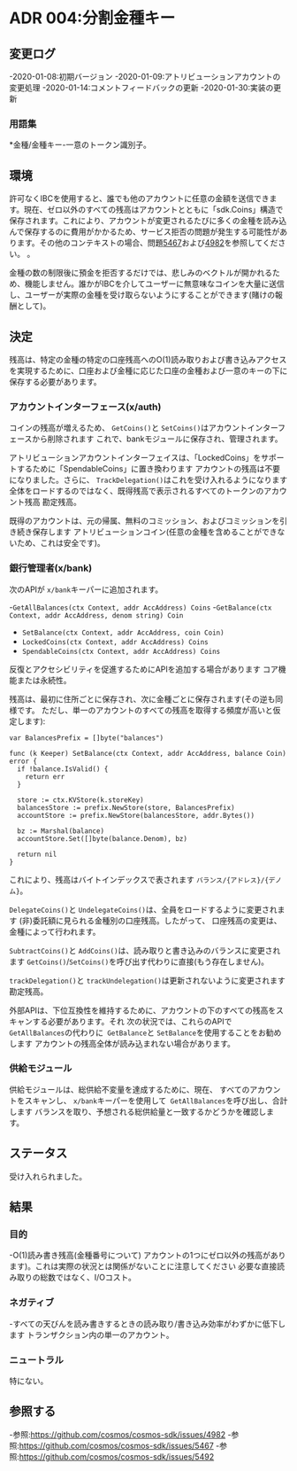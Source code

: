 # ADR 004:分割金種キー

## 変更ログ

-2020-01-08:初期バージョン
-2020-01-09:アトリビューションアカウントの変更処理
-2020-01-14:コメントフィードバックの更新
-2020-01-30:実装の更新

### 用語集

*金種/金種キー-一意のトークン識別子。

## 環境

許可なくIBCを使用すると、誰でも他のアカウントに任意の金額を送信できます。現在、ゼロ以外のすべての残高はアカウントとともに「sdk.Coins」構造で保存されます。これにより、アカウントが変更されるたびに多くの金種を読み込んで保存するのに費用がかかるため、サービス拒否の問題が発生する可能性があります。その他のコンテキストの場合、問題[5467](https://github.com/cosmos/cosmos-sdk/issues/5467)および[4982](https://github.com/cosmos/cosmos-sdk/issues/4982)を参照してください。 。

金種の数の制限後に預金を拒否するだけでは、悲しみのベクトルが開かれるため、機能しません。誰かがIBCを介してユーザーに無意味なコインを大量に送信し、ユーザーが実際の金種を受け取らないようにすることができます(賭けの報酬として)。

## 決定

残高は、特定の金種の特定の口座残高へのO(1)読み取りおよび書き込みアクセスを実現するために、口座および金種に応じた口座の金種および一意のキーの下に保存する必要があります。

### アカウントインターフェース(x/auth)

コインの残高が増えるため、 `GetCoins()`と `SetCoins()`はアカウントインターフェースから削除されます
これで、bankモジュールに保存され、管理されます。

アトリビューションアカウントインターフェイスは、「LockedCoins」をサポートするために「SpendableCoins」に置き換わります
アカウントの残高は不要になりました。さらに、 `TrackDelegation()`はこれを受け入れるようになります
全体をロードするのではなく、既得残高で表示されるすべてのトークンのアカウント残高
勘定残高。

既得のアカウントは、元の帰属、無料のコミッション、およびコミッションを引き続き保存します
アトリビューションコイン(任意の金種を含めることができないため、これは安全です)。

### 銀行管理者(x/bank)

次のAPIが `x/bank`キーパーに追加されます。 

-`GetAllBalances(ctx Context, addr AccAddress) Coins`
-`GetBalance(ctx Context, addr AccAddress, denom string) Coin`
- `SetBalance(ctx Context, addr AccAddress, coin Coin)`
- `LockedCoins(ctx Context, addr AccAddress) Coins`
- `SpendableCoins(ctx Context, addr AccAddress) Coins`

反復とアクセシビリティを促進するためにAPIを追加する場合があります
コア機能または永続性。

残高は、最初に住所ごとに保存され、次に金種ごとに保存されます(その逆も同様です。
ただし、単一のアカウントのすべての残高を取得する頻度が高いと仮定します): 

```golang
var BalancesPrefix = []byte("balances")

func (k Keeper) SetBalance(ctx Context, addr AccAddress, balance Coin) error {
  if !balance.IsValid() {
    return err
  }

  store := ctx.KVStore(k.storeKey)
  balancesStore := prefix.NewStore(store, BalancesPrefix)
  accountStore := prefix.NewStore(balancesStore, addr.Bytes())

  bz := Marshal(balance)
  accountStore.Set([]byte(balance.Denom), bz)

  return nil
}
```

これにより、残高はバイトインデックスで表されます
`バランス/{アドレス}/{デノム}`。

`DelegateCoins()`と `UndelegateCoins()`は、全員をロードするように変更されます
(非)委託額に見られる金種別の口座残高。したがって、
口座残高の変更は、金種によって行われます。

`SubtractCoins()`と `AddCoins()`は、読み取りと書き込みのバランスに変更されます
`GetCoins()`/`SetCoins()`を呼び出す代わりに直接(もう存在しません)。

`trackDelegation()`と `trackUndelegation()`は更新されないように変更されます
勘定残高。

外部APIは、下位互換性を維持するために、アカウントの下のすべての残高をスキャンする必要があります。それ
次の状況では、これらのAPIで `GetAllBalances`の代わりに` GetBalance`と `SetBalance`を使用することをお勧めします
アカウントの残高全体が読み込まれない場合があります。

### 供給モジュール

供給モジュールは、総供給不変量を達成するために、現在、
すべてのアカウントをスキャンし、 `x/bank`キーパーを使用して` GetAllBalances`を呼び出し、合計します
バランスを取り、予想される総供給量と一致するかどうかを確認します。

## ステータス

受け入れられました。

## 結果

### 目的

-O(1)読み書き残高(金種番号について)
アカウントの1つにゼロ以外の残高があります)。これは実際の状況とは関係がないことに注意してください
必要な直接読み取りの総数ではなく、I/Oコスト。

### ネガティブ

-すべての天びんを読み書きするときの読み取り/書き込み効率がわずかに低下します
トランザクション内の単一のアカウント。

### ニュートラル

特にない。

## 参照する

-参照:https://github.com/cosmos/cosmos-sdk/issues/4982
-参照:https://github.com/cosmos/cosmos-sdk/issues/5467
-参照:https://github.com/cosmos/cosmos-sdk/issues/5492 